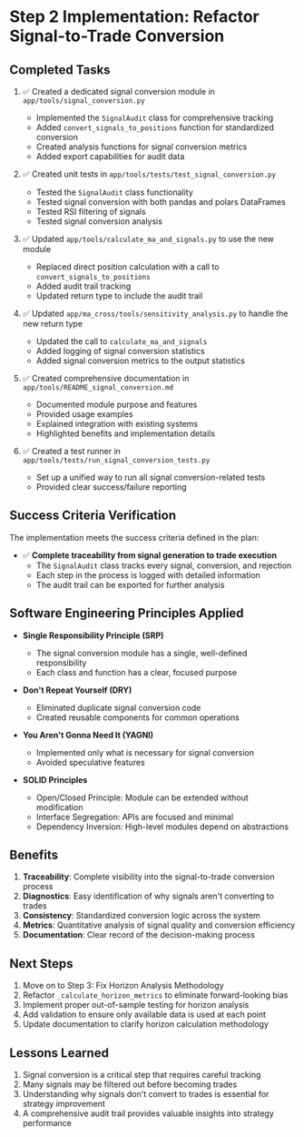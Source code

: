 # Step 2 Implementation: Refactor Signal-to-Trade Conversion

## Completed Tasks

1. ✅ Created a dedicated signal conversion module in `app/tools/signal_conversion.py`
   - Implemented the `SignalAudit` class for comprehensive tracking
   - Added `convert_signals_to_positions` function for standardized conversion
   - Created analysis functions for signal conversion metrics
   - Added export capabilities for audit data

2. ✅ Created unit tests in `app/tools/tests/test_signal_conversion.py`
   - Tested the `SignalAudit` class functionality
   - Tested signal conversion with both pandas and polars DataFrames
   - Tested RSI filtering of signals
   - Tested signal conversion analysis

3. ✅ Updated `app/tools/calculate_ma_and_signals.py` to use the new module
   - Replaced direct position calculation with a call to `convert_signals_to_positions`
   - Added audit trail tracking
   - Updated return type to include the audit trail

4. ✅ Updated `app/ma_cross/tools/sensitivity_analysis.py` to handle the new return type
   - Updated the call to `calculate_ma_and_signals`
   - Added logging of signal conversion statistics
   - Added signal conversion metrics to the output statistics

5. ✅ Created comprehensive documentation in `app/tools/README_signal_conversion.md`
   - Documented module purpose and features
   - Provided usage examples
   - Explained integration with existing systems
   - Highlighted benefits and implementation details

6. ✅ Created a test runner in `app/tools/tests/run_signal_conversion_tests.py`
   - Set up a unified way to run all signal conversion-related tests
   - Provided clear success/failure reporting

## Success Criteria Verification

The implementation meets the success criteria defined in the plan:

- ✅ **Complete traceability from signal generation to trade execution**
  - The `SignalAudit` class tracks every signal, conversion, and rejection
  - Each step in the process is logged with detailed information
  - The audit trail can be exported for further analysis

## Software Engineering Principles Applied

- **Single Responsibility Principle (SRP)**
  - The signal conversion module has a single, well-defined responsibility
  - Each class and function has a clear, focused purpose

- **Don't Repeat Yourself (DRY)**
  - Eliminated duplicate signal conversion code
  - Created reusable components for common operations

- **You Aren't Gonna Need It (YAGNI)**
  - Implemented only what is necessary for signal conversion
  - Avoided speculative features

- **SOLID Principles**
  - Open/Closed Principle: Module can be extended without modification
  - Interface Segregation: APIs are focused and minimal
  - Dependency Inversion: High-level modules depend on abstractions

## Benefits

1. **Traceability**: Complete visibility into the signal-to-trade conversion process
2. **Diagnostics**: Easy identification of why signals aren't converting to trades
3. **Consistency**: Standardized conversion logic across the system
4. **Metrics**: Quantitative analysis of signal quality and conversion efficiency
5. **Documentation**: Clear record of the decision-making process

## Next Steps

1. Move on to Step 3: Fix Horizon Analysis Methodology
2. Refactor `_calculate_horizon_metrics` to eliminate forward-looking bias
3. Implement proper out-of-sample testing for horizon analysis
4. Add validation to ensure only available data is used at each point
5. Update documentation to clarify horizon calculation methodology

## Lessons Learned

1. Signal conversion is a critical step that requires careful tracking
2. Many signals may be filtered out before becoming trades
3. Understanding why signals don't convert to trades is essential for strategy improvement
4. A comprehensive audit trail provides valuable insights into strategy performance